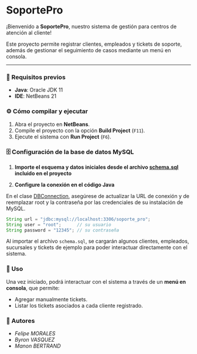 # SoportePro

¡Bienvenido a **SoportePro**, nuestro sistema de gestión para centros de atención al cliente!  

Este proyecto permite registrar clientes, empleados y tickets de soporte, además de gestionar el seguimiento de casos mediante un menú en consola.

---

### 🚀 Requisitos previos

- **Java**: Oracle JDK 11  
- **IDE**: NetBeans 21  

### ⚙️ Cómo compilar y ejecutar

1. Abra el proyecto en **NetBeans**.  
2. Compile el proyecto con la opción **Build Project** (`F11`).  
3. Ejecute el sistema con **Run Project** (`F6`).

### 🗄️ Configuración de la base de datos MySQL

1. **Importe el esquema y datos iniciales desde el archivo [schema.sql](soporte-pro/resources/schema.sql) incluido en el proyecto**

2. **Configure la conexión en el código Java**

En el clase [DBConnection](soporte-pro/src/main/java/database/DBConnection.java), asegúrese de actualizar la URL de conexión y de reemplazar root y la contraseña por las credenciales de su instalación de MySQL.

```java
String url = "jdbc:mysql://localhost:3306/soporte_pro";
String user = "root";      // su usuario
String password = "12345"; // su contraseña
```

Al importar el archivo `schema.sql`, se cargarán algunos clientes, empleados, sucursales y tickets de ejemplo para poder interactuar directamente con el sistema. 

### 📖 Uso

Una vez iniciado, podrá interactuar con el sistema a través de un **menú en consola**, que permite:  
- Agregar manualmente tickets.  
- Listar los tickets asociados a cada cliente registrado.  

### 👥 Autores

- *Felipe MORALES*
- *Byron VASQUEZ*
- *Manon BERTRAND* 
